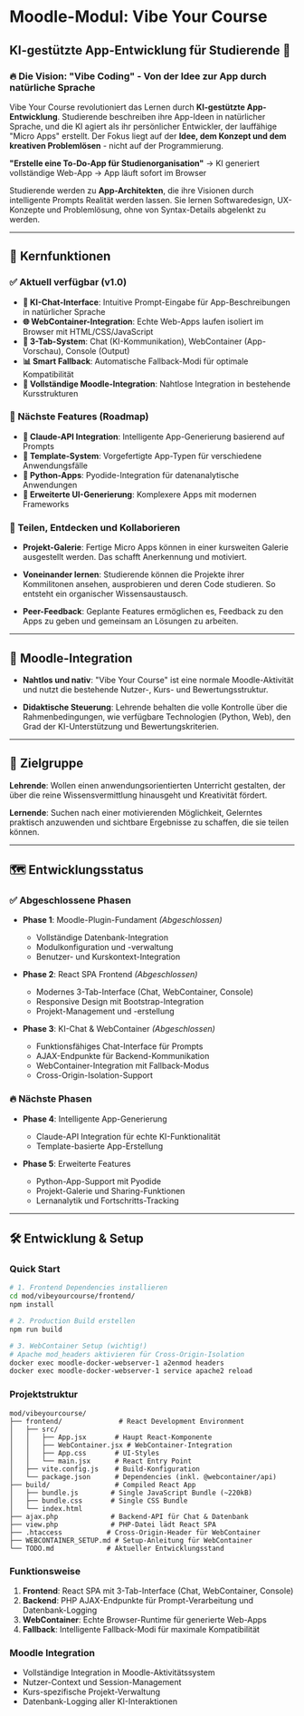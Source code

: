 # Moodle-Modul: Vibe Your Course
## KI-gestützte App-Entwicklung für Studierende 🚀

### 🔥 Die Vision: "Vibe Coding" - Von der Idee zur App durch natürliche Sprache

Vibe Your Course revolutioniert das Lernen durch **KI-gestützte App-Entwicklung**. Studierende beschreiben ihre App-Ideen in natürlicher Sprache, und die KI agiert als ihr persönlicher Entwickler, der lauffähige "Micro Apps" erstellt. Der Fokus liegt auf der **Idee, dem Konzept und dem kreativen Problemlösen** - nicht auf der Programmierung.

**"Erstelle eine To-Do-App für Studienorganisation"** → KI generiert vollständige Web-App → App läuft sofort im Browser

Studierende werden zu **App-Architekten**, die ihre Visionen durch intelligente Prompts Realität werden lassen. Sie lernen Softwaredesign, UX-Konzepte und Problemlösung, ohne von Syntax-Details abgelenkt zu werden.

---

## 🚀 Kernfunktionen

### ✅ Aktuell verfügbar (v1.0)

- **🤖 KI-Chat-Interface**: Intuitive Prompt-Eingabe für App-Beschreibungen in natürlicher Sprache
- **🌐 WebContainer-Integration**: Echte Web-Apps laufen isoliert im Browser mit HTML/CSS/JavaScript
- **💬 3-Tab-System**: Chat (KI-Kommunikation), WebContainer (App-Vorschau), Console (Output)
- **📊 Smart Fallback**: Automatische Fallback-Modi für optimale Kompatibilität
- **🔧 Vollständige Moodle-Integration**: Nahtlose Integration in bestehende Kursstrukturen

### 🎯 Nächste Features (Roadmap)

- **🧠 Claude-API Integration**: Intelligente App-Generierung basierend auf Prompts
- **📱 Template-System**: Vorgefertigte App-Typen für verschiedene Anwendungsfälle  
- **🐍 Python-Apps**: Pyodide-Integration für datenanalytische Anwendungen
- **🎨 Erweiterte UI-Generierung**: Komplexere Apps mit modernen Frameworks

### 👥 Teilen, Entdecken und Kollaborieren

- **Projekt-Galerie**: Fertige Micro Apps können in einer kursweiten Galerie ausgestellt werden. Das schafft Anerkennung und motiviert.

- **Voneinander lernen**: Studierende können die Projekte ihrer Kommilitonen ansehen, ausprobieren und deren Code studieren. So entsteht ein organischer Wissensaustausch.

- **Peer-Feedback**: Geplante Features ermöglichen es, Feedback zu den Apps zu geben und gemeinsam an Lösungen zu arbeiten.

---

## 🔧 Moodle-Integration

- **Nahtlos und nativ**: "Vibe Your Course" ist eine normale Moodle-Aktivität und nutzt die bestehende Nutzer-, Kurs- und Bewertungsstruktur.

- **Didaktische Steuerung**: Lehrende behalten die volle Kontrolle über die Rahmenbedingungen, wie verfügbare Technologien (Python, Web), den Grad der KI-Unterstützung und Bewertungskriterien.

---

## 🎯 Zielgruppe

**Lehrende**: Wollen einen anwendungsorientierten Unterricht gestalten, der über die reine Wissensvermittlung hinausgeht und Kreativität fördert.

**Lernende**: Suchen nach einer motivierenden Möglichkeit, Gelerntes praktisch anzuwenden und sichtbare Ergebnisse zu schaffen, die sie teilen können.

---

## 🗺️ Entwicklungsstatus

### ✅ Abgeschlossene Phasen

- **Phase 1**: Moodle-Plugin-Fundament *(Abgeschlossen)*
  - Vollständige Datenbank-Integration
  - Modulkonfiguration und -verwaltung
  - Benutzer- und Kurskontext-Integration

- **Phase 2**: React SPA Frontend *(Abgeschlossen)*
  - Modernes 3-Tab-Interface (Chat, WebContainer, Console)
  - Responsive Design mit Bootstrap-Integration
  - Projekt-Management und -erstellung

- **Phase 3**: KI-Chat & WebContainer *(Abgeschlossen)*
  - Funktionsfähiges Chat-Interface für Prompts
  - AJAX-Endpunkte für Backend-Kommunikation
  - WebContainer-Integration mit Fallback-Modus
  - Cross-Origin-Isolation-Support

### 🔥 Nächste Phasen

- **Phase 4**: Intelligente App-Generierung
  - Claude-API Integration für echte KI-Funktionalität
  - Template-basierte App-Erstellung
  
- **Phase 5**: Erweiterte Features
  - Python-App-Support mit Pyodide
  - Projekt-Galerie und Sharing-Funktionen
  - Lernanalytik und Fortschritts-Tracking

---

## 🛠️ Entwicklung & Setup

### Quick Start
```bash
# 1. Frontend Dependencies installieren
cd mod/vibeyourcourse/frontend/
npm install

# 2. Production Build erstellen  
npm run build

# 3. WebContainer Setup (wichtig!)
# Apache mod_headers aktivieren für Cross-Origin-Isolation
docker exec moodle-docker-webserver-1 a2enmod headers
docker exec moodle-docker-webserver-1 service apache2 reload
```

### Projektstruktur
```
mod/vibeyourcourse/
├── frontend/              # React Development Environment
│   ├── src/
│   │   ├── App.jsx       # Haupt React-Komponente
│   │   ├── WebContainer.jsx # WebContainer-Integration
│   │   ├── App.css       # UI-Styles
│   │   └── main.jsx      # React Entry Point
│   ├── vite.config.js    # Build-Konfiguration
│   └── package.json      # Dependencies (inkl. @webcontainer/api)
├── build/                # Compiled React App
│   ├── bundle.js        # Single JavaScript Bundle (~220kB)
│   ├── bundle.css       # Single CSS Bundle
│   └── index.html
├── ajax.php             # Backend-API für Chat & Datenbank
├── view.php             # PHP-Datei lädt React SPA
├── .htaccess           # Cross-Origin-Header für WebContainer
├── WEBCONTAINER_SETUP.md # Setup-Anleitung für WebContainer
└── TODO.md             # Aktueller Entwicklungsstand
```

### Funktionsweise
1. **Frontend**: React SPA mit 3-Tab-Interface (Chat, WebContainer, Console)
2. **Backend**: PHP AJAX-Endpunkte für Prompt-Verarbeitung und Datenbank-Logging
3. **WebContainer**: Echte Browser-Runtime für generierte Web-Apps
4. **Fallback**: Intelligente Fallback-Modi für maximale Kompatibilität

### Moodle Integration
- Vollständige Integration in Moodle-Aktivitätssystem
- Nutzer-Context und Session-Management
- Kurs-spezifische Projekt-Verwaltung
- Datenbank-Logging aller KI-Interaktionen